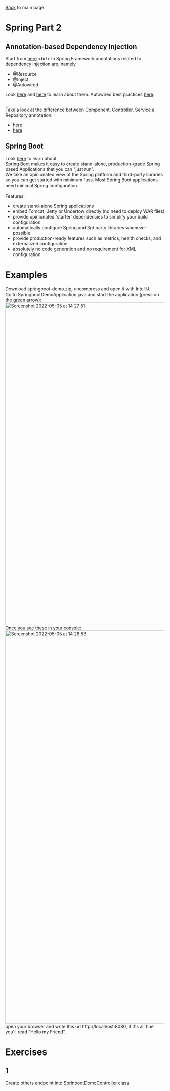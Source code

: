 
[Back](../README.md) to main page.

# Spring Part 2

## Annotation-based Dependency Injection

Start from [here](https://www.vogella.com/tutorials/DependencyInjection/article.html#:~:text=Dependency%20injection%20(DI)%20is%20the,an%20instance%20of%20this%20class.).<br/>
In Spring Framework annotations related to dependency injection are, namely 
 - @Resource
 - @Inject
 - @Autowired

Look [here](https://www.baeldung.com/spring-annotations-resource-inject-autowire) and [here](https://www.baeldung.com/spring-autowire) to learn about them.
Autowired best practices [here](https://springframework.guru/best-practices-for-dependency-injection-with-spring/). <br/><br/>

Take a look at the difference between Component, Controller, Service a Repository annotation: <br/>
- [here](https://www.baeldung.com/spring-component-annotation)
- [here](https://www.baeldung.com/spring-component-repository-service)


## Spring Boot

Look [here](https://spring.io/projects/spring-boot) to learn about.
<br/>
Spring Boot makes it easy to create stand-alone, production-grade Spring based Applications that you can "just run". <br/>
We take an opinionated view of the Spring platform and third-party libraries so you can get started with minimum fuss. Most Spring Boot applications need minimal Spring configuration. <br/><br/>
Features:
 - create stand-alone Spring applications
 - embed Tomcat, Jetty or Undertow directly (no need to deploy WAR files)
 - provide opinionated 'starter' dependencies to simplify your build configuration
 - automatically configure Spring and 3rd party libraries whenever possible
 - provide production-ready features such as metrics, health checks, and externalized configuration
 - absolutely no code generation and no requirement for XML configuration

# Examples

Download springboot-demo.zip, uncompress and open it with IntelliJ. <br/>
Go to SpringbootDemoApplication.java and start the application (press on the green arrow): <br/>
<img width="1018" alt="Screenshot 2022-05-05 at 14 27 51" src="https://user-images.githubusercontent.com/6083938/166922844-4ad3932e-0d07-4c4d-ab09-2fb0d52b501e.png">
<br/>
Once you see these in your console:<br/>
<img width="1241" alt="Screenshot 2022-05-05 at 14 28 53" src="https://user-images.githubusercontent.com/6083938/166922967-b554709a-9a68-4e1d-8d04-4d993192abee.png">
<br/>
open your browser and write this url http://localhost:8080, if it's all fine you'll read "Hello my Friend".

# Exercises

## 1
Create others endpoint into SprinbootDemoController class.


